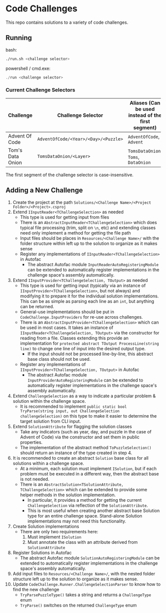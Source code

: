 # Code Challenges
This repo contains solutions to a variety of code challenges.

## Running
bash:
```bash
./run.sh <challenge selector>
```

powershell / cmd.exe:
```powershell
./run <challenge selector>
```

### Current Challenge Selectors

| Challenge        | Challenge Selector                   | Aliases (Can be used instead of the first segment) |
|------------------|--------------------------------------|----------------------------------------------------|
| Advent Of Code   | `AdventOfCode/<Year>/<Day>/<Puzzle>` | `AdventOfCode`, `Advent`                           |
| Tom's Data Onion | `TomsDataOnion/<Layer>`              | `TomsDataOnion`, `Toms`, `DataOnion`               |

The first segment of the challenge selector is case-insensitive.

## Adding a New Challenge
1. Create the project at the path `Solutions/<Challenge Name>/<Project Folder>/<Project>.csproj`
2. Extend `IInputReader<TChallengeSelection>` as needed
    - This type is used for getting input from files
    - There is an `AbstractInputReader<TChallengeSelection>` which does typical file processing (trim, split on `\n`, etc) and extending classes need only implement a method for getting the file path
    - Input files should be places in `Resources/<Challenge Name>/` with the folder structure within left up to the solution to organize as it makes sense
    - Register any implementations of `IInputReader<TChallengeSelection>` in Autofac
        - The abstract Autofac module `InputReaderAutoRegisteringModule` can be extended to automatically register implementations in the challenge space's assembly automatically.
3. Extend `IInputProvider<TChallengeSelection, TOutput>` as needed
    - This type is used for getting input (typically via an instance of `IInputProvider<TChallengeSelection>`, but not always) and modifying it to prepare it for the individual solution implementations. This can be as simple as parsing each line as an `int`, but anything can be returned.
    - General-use implementations should be put in `CodeChallenge.InputProviders` for re-use across challenges.
    - There is an `AbstractInputProvider<TChallengeSelection>` which can be used in most cases. It takes an instance of `IInputReader<TChallengeSelection, TOutput>` via the constructor for reading from a file. Classes extending this provide an implementation for `protected abstract TOutput ProcessLine(string line)` to change one line of input into the desired output type.
        - If the input should not be processed line-by-line, this abstract base class should not be used.
    - Register any implementations of `IInputProvider<TChallengeSelection, TOutput>` in Autofac
        - The abstract Autofac module `InputProviderAutoRegisteringModule` can be extended to automatically register implementations in the challenge space's assembly automatically.
4. Extend `ChallengeSelection` as a way to indicate a particular problem & solution within the challenge space.
   - It is recommended to implement `public static bool TryParse(string input, out ChallengeSelection challengeSelection)` on this type to make it easier to determine the target solution from CLI input.
5. Extend `SolutionAttribute` for flagging the solution classes
    - Take any indicators (such as year, day, and puzzle in the case of Advent of Code) via the constructor and set them in public properties.
    - The implementation of the abstract method `ToPuzzleSelection()` should return an instance of the type created in step 4.
6. It is recommended to create an abstract `Solution` base class for all solutions within a challenge space.
   - At a minimum, each solution must implement `ISolution`, but if each problem must be executed in a different way, then the abstract base is not needed.
   - There is an `AbstractSolution<TSolutionAttribute, TChallengeSelection>` which can be extended to provide some helper methods in the solution implementation.
       - In particular, it provides a method for getting the current `ChallengeSelection` via reflection of the `SolutionAttribute`.
       - This is most useful when creating another abstract base Solution type for an entire challenge space. Stand-alone Solution implementations may not need this functionality.
7. Create Solution implementations
   - There are only two requirements here:
       1. Must implement `ISolution`
       2. Must annotate the class with an attribute derived from `SolutionAttribute`
8. Register Solutions in Autofac
   - The abstract Autofac module `SolutionAutoRegisteringModule` can be extended to automatically register implementations in the challenge space's assembly automatically.
9. Add input files to `Resources/<Challenge Name>/`, with the nested folder structure left up to the solution to organize as it makes sense.
10. Update `CodeChallenge.Runner.ChallengeSelectionParser` to know how to find the new challenge
    - `TryParsePuzzleType()` takes a string and returns a `ChallengeType` enum
    - `TryParse()` switches on the returned `ChallengeType` enum